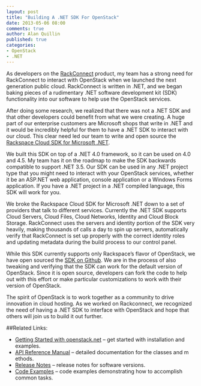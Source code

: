 ```yaml
---
layout: post
title: "Building A .NET SDK For OpenStack"
date: 2013-05-06 08:00
comments: true
author: Alan Quillin
published: true
categories: 
- OpenStack
- .NET
---
```

As developers on the [RackConnect](http://www.rackspace.com/cloud/hybrid/dedicated_cloud/rackconnect/) product, my team has a strong need for RackConnect to interact with OpenStack when we launched the next generation public cloud. RackConnect is written in .NET, and we began baking pieces of a rudimentary .NET software development kit (SDK) functionality into our software to help use the OpenStack services. 

After doing some research, we realized that there was not a .NET SDK and that other developers could benefit from what we were creating. A huge part of our enterprise customers are Microsoft shops that write in .NET and it would be incredibly helpful for them to have a .NET SDK to interact with our cloud. This clear need led our team to write and open source the [Rackspace Cloud SDK for Microsoft .NET](http://openstacknetsdk.com/).<!--More-->

We built this SDK on top of a .NET 4.0 framework, so it can be used on 4.0 and 4.5. My team has it on the roadmap to make the SDK backwards compatible to support .NET 3.5. Our SDK can be used in any .NET project type that you might need to interact with your OpenStack services, whether it be an ASP.NET web application, console application or a Windows Forms application. If you have a .NET project in a .NET compiled language, this SDK will work for you. 

We broke the Rackspace Cloud SDK for Microsoft .NET down to a set of providers that talk to different services. Currently the .NET SDK supports Cloud Servers, Cloud Files, Cloud Networks, Identity and Cloud Block Storage. RackConnect uses the servers and identity portion of the SDK very heavily, making thousands of calls a day to spin up servers, automatically verify that RackConnect is set up properly with the correct identity roles and updating metadata during the build process to our control panel.

While this SDK currently supports only Rackspace’s flavor of OpenStack, we have open sourced the [SDK on Github](https://github.com/rackspace/openstack.net). We are in the process of also tweaking and verifying that the SDK can work for the default version of OpenStack. Since it is open source, developers can fork the code to help out with this effort or make particular customizations to work with their version of OpenStack.

The spirit of OpenStack is to work together as a community to drive innovation in cloud hosting. As we worked on Rackconnect, we recognized the need of having a .NET SDK to interface with OpenStack and hope that others will join us to build it out further.

##Related Links:

* [Getting Started with openstack.net](https://github.com/rackspace/openstack.net/wiki/Getting-Started) – get started with installation and examples.
* [API Reference Manual](http://docs.rackspace.com/sdks/api/net/) – detailed documentation for the classes and m    ethods.
* [Release Notes](https://github.com/rackspace/openstack.net/wiki/Feature-Support) – release notes for software versions.
* [Code Examples](https://github.com/rackspace/openstack.net/wiki/Code-Samples) – code examples demonstrating how to accomplish common tasks.

